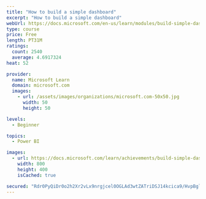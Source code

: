 ```yaml
---
title: "How to build a simple dashboard"
excerpt: "How to build a simple dashboard"
webUrl: https://docs.microsoft.com/en-us/learn/modules/build-simple-dashboard/
type: course
price: Free
length: PT31M
ratings:
  count: 2540
  average: 4.6917324
heat: 52

provider:
  name: Microsoft Learn
  domain: microsoft.com
  images:
    - url: /assets/images/organizations/microsoft.com-50x50.jpg
      width: 50
      height: 50

levels:
  - Beginner

topics:
  - Power BI

images:
  - url: https://docs.microsoft.com/learn/achievements/build-simple-dashboard-social.png
    width: 800
    height: 400
    isCached: true

secured: "Rdr0PyQiDr0o2h2Xr2vLx9nrgjcel0OGLAd3wtZATriDSJ14kcica9/HvpBglbR6iisQ/0RUkHk5wPC779VeQ0LVQsPYlsAXv7H2iBzIH1xpaACuuAuwfmdtBI/bbMwoT+INc70+E88l4ERM59JUknCIabqZfuYEEq8942o0GDtKyFWmJT0jMqsglN5YJkQP5OStZVHhNvvq4j+2NFMTw5gSEm+uTii3nxFoJxnlY2W1sEZisPaJsEYmUrE5bZWWdebtSpAszG7kRK6P5j4jdUs5T9TLQ46F1azA8DNnP5je41YNkKba+YuaEYNPVW/HAQ5X/+4wgBotx6Iphwa2PkHi+0pCljbCtAICCoS8UZeUMx7TLKSMFypdTuRl55whlmFAKslTUbOGllDozki8erxEbiMSSnW3iDT7S1Npc48=;oUBRy+Jto8pPSsdxL8qbPQ=="
---
```



